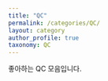 ```yaml
---
title: "QC"
permalink: /categories/QC/
layout: category
author_profile: true
taxonomy: QC
---
```


좋아하는 QC 모음입니다.